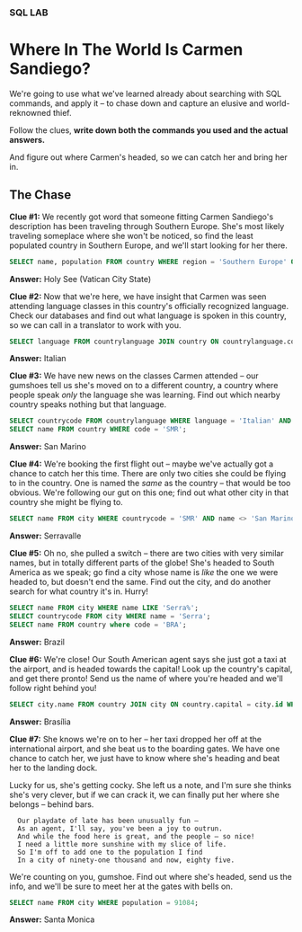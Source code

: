 ### SQL LAB
# Where In The World Is Carmen Sandiego?

We're going to use what we've learned already about searching with SQL commands, and apply it – to chase down and capture an elusive and world-reknowned thief.

Follow the clues, **write down both the commands you used and the actual answers.**

And figure out where Carmen's headed, so we can catch her and bring her in.


## The Chase

**Clue #1:** We recently got word that someone fitting Carmen Sandiego's description has been traveling through Southern Europe. She's most likely traveling someplace where she won't be noticed, so find the least populated country in Southern Europe, and we'll start looking for her there.

```SQL
SELECT name, population FROM country WHERE region = 'Southern Europe' ORDER BY population ASC LIMIT 1;
```
**Answer:**
Holy See (Vatican City State)

**Clue #2:** Now that we're here, we have insight that Carmen was seen attending language classes in this country's officially recognized language. Check our databases and find out what language is spoken in this country, so we can call in a translator to work with you.

```SQL
SELECT language FROM countrylanguage JOIN country ON countrylanguage.countrycode = country.code WHERE country.name LIKE 'Holy%';
```
**Answer:**
Italian

**Clue #3:** We have new news on the classes Carmen attended – our gumshoes tell us she's moved on to a different country, a country where people speak *only* the language she was learning. Find out which nearby country speaks nothing but that language.

```SQL
SELECT countrycode FROM countrylanguage WHERE language = 'Italian' AND percentage = 100;
SELECT name FROM country WHERE code = 'SMR';
```
**Answer:**
San Marino

**Clue #4:** We're booking the first flight out – maybe we've actually got a chance to catch her this time. There are only two cities she could be flying to in the country. One is named the *same* as the country – that would be too obvious. We're following our gut on this one; find out what other city in that country she might be flying to.

```SQL
SELECT name FROM city WHERE countrycode = 'SMR' AND name <> 'San Marino';   
```
**Answer:**
Serravalle

**Clue #5:** Oh no, she pulled a switch – there are two cities with very similar names, but in totally different parts of the globe! She's headed to South America as we speak; go find a city whose name is *like* the one we were headed to, but doesn't end the same. Find out the city, and do another search for what country it's in. Hurry!

```SQL
SELECT name FROM city WHERE name LIKE 'Serra%';
SELECT countrycode FROM city WHERE name = 'Serra';
SELECT name FROM country where code = 'BRA';

```
**Answer:**
Brazil

**Clue #6:** We're close! Our South American agent says she just got a taxi at the airport, and is headed towards the capital! Look up the country's capital, and get there pronto! Send us the name of where you're headed and we'll follow right behind you!

```SQL
SELECT city.name FROM country JOIN city ON country.capital = city.id WHERE country.name = 'Brazil';
```
**Answer:**
Brasília

**Clue #7:** She knows we're on to her – her taxi dropped her off at the international airport, and she beat us to the boarding gates. We have one chance to catch her, we just have to know where she's heading and beat her to the landing dock.

Lucky for us, she's getting cocky. She left us a note, and I'm sure she thinks she's very clever, but if we can crack it, we can finally put her where she belongs – behind bars.

      Our playdate of late has been unusually fun –
      As an agent, I'll say, you've been a joy to outrun.
      And while the food here is great, and the people – so nice!
      I need a little more sunshine with my slice of life.
      So I'm off to add one to the population I find
      In a city of ninety-one thousand and now, eighty five.

We're counting on you, gumshoe. Find out where she's headed, send us the info, and we'll be sure to meet her at the gates with bells on.

```SQL
SELECT name FROM city WHERE population = 91084;
```
**Answer:**
Santa Monica